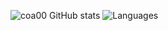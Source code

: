 ![coa00 GitHub stats](https://github-readme-stats.vercel.app/api?username=coa00&count_private=true)
![Languages](https://github-readme-stats.vercel.app/api/top-langs/?username=coa00)
